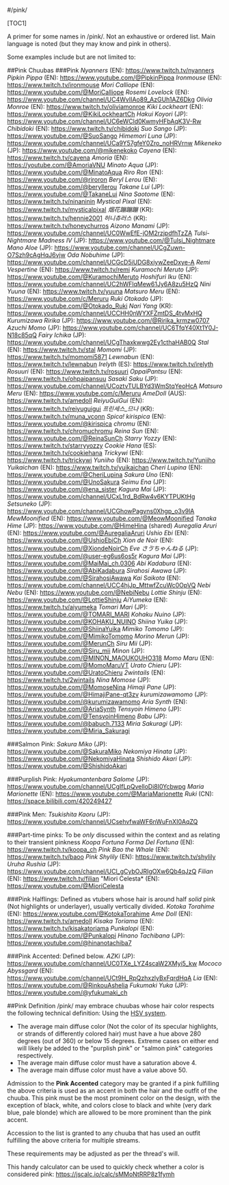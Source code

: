 #/pink/

[TOC1]

A primer for some names in /pink/.
Not an exhaustive or ordered list. Main language is noted (but they may know and pink in others).

Some examples include but are not limited to:

##Pink Chuubas
###Pink
*Nyanners* (EN): https://www.twitch.tv/nyanners
*Pipkin Pippa* (EN): https://www.youtube.com/@PipkinPippa
*Ironmouse* (EN): https://www.twitch.tv/ironmouse
*Mori Calliope* (EN): https://www.youtube.com/@MoriCalliope
*Rosemi Lovelock* (EN): https://www.youtube.com/channel/UC4WvIIAo89_AzGUh1AZ6Dkg
*Olivia Monroe* (EN): https://www.twitch.tv/oliviamonroe
*Kiki Lockheart* (EN): https://www.youtube.com/@KikiLockheartCh
*Hakui Koyori* (JP): https://www.youtube.com/channel/UC6eWCld0KwmyHFbAqK3V-Rw
*Chibidoki* (EN): https://www.twitch.tv/chibidoki
*Suo Sango* (JP): https://www.youtube.com/@SuoSango
*Himemori Luna* (JP): https://www.youtube.com/channel/UCa9Y57gfeY0Zro_noHRVrnw
*Mikeneko* (JP): https://www.youtube.com/@mikenekoko
*Cayena* (EN): https://www.twitch.tv/cayena
*Amoria* (EN): https://youtube.com/@AmoriaVNU
*Minato Aqua* (JP): https://www.youtube.com/@MinatoAqua
*Riro Ron* (EN): https://www.youtube.com/@riroron
*Beryl Lerou* (EN): https://www.youtube.com/@beryllerou
*Takane Lui* (JP): https://www.youtube.com/@TakaneLui
*Nina Saotome* (EN): https://www.twitch.tv/ninaninin
*Mystical Pixal* (EN): https://www.twitch.tv/mysticalpixal
*烟花蹦蹦蹦* (KR): https://www.twitch.tv/hennie2001
*허니츄러스* (KR): https://www.twitch.tv/honeychurros
*Aizono Manami* (JP): https://www.youtube.com/channel/UC0WwEfE-jOM2rzjpdfhTzZA
*Tulsi-Nightmare Madness IV* (JP): https://www.youtube.com/@Tulsi_Nightmare
*Mano Aloe* (JP): https://www.youtube.com/channel/UCgZuwn-O7Szh9cAgHqJ6vjw
*Oda Nobuhime* (JP): https://www.youtube.com/channel/UCGcD5iUDG8xiywZeeDxye-A
*Remi Vespertine* (EN): https://www.twitch.tv/remi
*Kuramochi Meruto* (JP): https://www.youtube.com/@KuramochiMeruto
*Hoshifuri Iku* (EN): https://www.youtube.com/channel/UC2hWFlqMew61Jy6A8zu5HzQ
*Nini Yuuna* (EN): https://www.twitch.tv/yuuna
*Matsuro Meru* (EN): https://www.youtube.com/c/Meruru
*Ruki Otokado* (JP): https://www.youtube.com/@Otokado_Ruki
*Nari Yang* (KR): https://www.youtube.com/channel/UCCHH0nWYXFZmtDS_4tvMxHQ
*Kurumizawa Ririka* (JP): https://www.youtube.com/@Ririka_krmzw0707
*Azuchi Momo* (JP): https://www.youtube.com/channel/UC6TfqY40Xt1Y0J-N18c85qQ
*Fairy Ichika* (JP): https://www.youtube.com/channel/UCgThaxkwwg2Ey1cthaHAB0Q
*Stal* (EN): https://www.twitch.tv/stal
*Momomi* (JP): https://www.twitch.tv/momomi5871
*Lewnabun* (EN): https://www.twitch.tv/lewnabun
*Irelyth* (ES): https://www.twitch.tv/irelyth
*Rosuuri* (EN): https://www.twitch.tv/rosuuri
*OppaiPantsu* (EN): https://www.twitch.tv/ohpaipansuu
*Sasaki Saku* (JP): https://www.youtube.com/channel/UCoztvTULBYd3WmStqYeoHcA
*Matsuro Meru* (EN): https://www.youtube.com/c/Meruru
*AmeDoll* (AUS): https://www.twitch.tv/amedoll
*ReiyuGuiGui* (EN): https://www.twitch.tv/reiyuguigui
*프린세스_므나* (KR): https://www.twitch.tv/muna_vconn
*Spica! kirispica* (EN): https://www.youtube.com/@kirispica
*chromu* (EN): https://www.twitch.tv/chromuchromu
*Reina Sun* (EN): https://www.youtube.com/@ReinaSunCh
*Starry Yozzy* (EN): https://www.twitch.tv/starryyozzy
*Cookie Hana* (ES): https://www.twitch.tv/cookiehana
*Trickywi* (EN): https://www.twitch.tv/trickywi
*Yuniiho* (EN): https://www.twitch.tv/Yuniiho
*Yuikaichan* (EN): https://www.twitch.tv/yuikaichan
*Cheri Lupina* (EN): https://www.youtube.com/@CheriLupina
*Sakura Uno* (EN): https://www.youtube.com/@UnoSakura
*Seimu Ena* (JP): https://www.youtube.com/@ena_sister
*Kagura Mai* (JP): https://www.youtube.com/channel/UCxL1rd_BdRw4v6KYTPUKtHg
*Setsuneko* (JP): https://www.youtube.com/channel/UCGhowPagvns0Xhgp_o3v9lA
*MewMoonified* (EN): https://www.youtube.com/@MeowMoonified
*Tanaka Hime* (JP): https://www.youtube.com/@HimeHina (shared)
*Auregalia Aruri* (EN): https://www.youtube.com/@AuregaliaAruri
*Ushio Ebi* (EN): https://www.youtube.com/@UshioEbiCh
*Xion de Noir* (EN): https://www.youtube.com/@XiondeNoirCh
*Eve さゔちゃんねる* (JP): https://www.youtube.com/@user-eg6us6os5r
*Kagura Mai* (JP): https://www.youtube.com/@MaiMai_ch.0306
*Abi Kadabura* (EN): https://www.youtube.com/@AbiKadabura
*Sirahosi Awawa* (JP): https://www.youtube.com/@SirahosiAwawa
*Kai Saikota* (EN): https://www.youtube.com/channel/UCC4hjJp_MttwfZcuWc0OpVQ
*Nebi Nebu* (EN): https://www.youtube.com/@NebiNebu
*Lottie Shinju* (EN): https://www.youtube.com/@LottieShinju
*AiYumeka* (EN): https://www.twitch.tv/aiyumeka
*Tomari Mari* (JP): https://www.youtube.com/@TOMARI_MARI
*Kohaku Nuino* (JP): https://www.youtube.com/@KOHAKU_NUINO
*Shiina Yuika* (JP): https://www.youtube.com/@ShiinaYuika
*Mimiko Tomomo* (JP): https://www.youtube.com/@MimikoTomomo
*Morino Merun* (JP): https://www.youtube.com/@MerunCh
*Siru Mii* (JP): https://www.youtube.com/@Siru_mii
*Minon* (JP): https://www.youtube.com/@MINON_MAOUKOUHO318
*Momo Maru* (EN): https://www.youtube.com/@MomoMaruVT
*Urato Chieru* (JP): https://www.youtube.com/@UratoChieru
*2wintails* (EN): https://www.twitch.tv/2wintails
*Nina Momose* (JP): https://www.youtube.com/@MomoseNina
*Himaji Pane* (JP): https://www.youtube.com/@HimajiPane-qt3zv
*kurumizawamomo* (JP): https://www.youtube.com/@kurumizawamomo
*Aria Synth* (EN): https://www.youtube.com/@AriaSynth
*Tensyoin Himeno* (JP): https://www.youtube.com/@TensyoinHimeno
*Babu* (JP): https://www.youtube.com/@babuch.7133
*Miria Sakuragi* (JP): https://www.youtube.com/@Miria_Sakuragi

###Salmon Pink:
*Sakura Miko* (JP): https://www.youtube.com/@SakuraMiko
*Nekomiya Hinata* (JP): https://www.youtube.com/@NekomiyaHinata
*Shishido Akari* (JP): https://www.youtube.com/@ShishidoAkari

###Purplish Pink:
*Hyakumantenbara Salome* (JP): https://www.youtube.com/channel/UCgIfLpQvelloDi8I0Ycbwpg
*Maria Marionette* (EN): https://www.youtube.com/@MariaMarionette
*Ruki* (CN): https://space.bilibili.com/420249427

###Pink Men:
*Tsukishita Kaoru* (JP): https://www.youtube.com/channel/UCsehvfwaWF6nWuFnXI0AqZQ

###Part-time pinks:
To be *only* discussed within the context and as relating to their transient pinkness
*Koopa Fortuna Forma Del Fortuna* (EN): https://www.twitch.tv/koopa_ch
*Pink Bao the Whale* (EN): https://www.twitch.tv/baoo
*Pink Shylily* (EN): https://www.twitch.tv/shylily
*Uruha Rushia* (JP): https://www.youtube.com/channel/UCl_gCybOJRIgOXw6Qb4qJzQ
*Filian* (EN): https://www.twitch.tv/filian
"Miori Celesta* (EN): https://www.youtube.com/@MioriCelesta

###Pink Halflings:
Defined as vtubers whose hair is around half *solid* pink (Not highlights or underlayer), usually vertically divided.
*Kotoka Torahime* (EN): https://www.youtube.com/@KotokaTorahime
*Ame Doll* (EN): https://www.twitch.tv/amedoll
*Kisaka Toriama* (EN): https://www.twitch.tv/kisakatoriama
*Punkalopi* (EN): https://www.youtube.com/@Punkalopi
*Hinano Tachibana* (JP): https://www.youtube.com/@hinanotachiba7

###Pink Accented:
Defined below.
*AZKi* (JP): https://www.youtube.com/channel/UC0TXe_LYZ4scaW2XMyi5_kw
*Mococo Abyssgard* (EN): https://www.youtube.com/channel/UCt9H_RpQzhxzlyBxFqrdHqA
*Lia* (EN): https://www.youtube.com/@RinkouAshelia
*Fukumaki Yuka* (JP): https://www.youtube.com/@yfukumaki_ch

##Pink Definition
/pink/ may embrace chuubas whose hair color respects the following technical definition:
Using the [HSV system](https://en.wikipedia.org/wiki/HSL_and_HSV). 
- The average main diffuse color (Not the color of its specular highlights, or strands of differently colored hair) must have a hue above 280 degrees (out of 360) or below 15 degrees. Extreme cases on either end will likely be added to the "purplish pink" or "salmon pink" categories respectively.
- The average main diffuse color must have a saturation above 4.
- The average main diffuse color must have a value above 50.

Admission to the **Pink Accented** category may be granted if a pink fulfilling the above criteria is used as an accent in both the hair and the outfit of the chuuba. This pink must be the most prominent color on the design, with the exception of black, white, and colors close to black and white (very dark blue, pale blonde) which are allowed to be more prominent than the pink accent.

Accession to the list is granted to any chuuba that has used an outfit fulfilling the above criteria for multiple streams.

These requirements may be adjusted as per the thread's will.

This handy calculator can be used to quickly check whether a color is considered pink: https://jscalc.io/calc/sMMoNtRRP8z1fymh